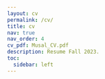 ```yaml
---
layout: cv
permalink: /cv/
title: cv
nav: true
nav_order: 4
cv_pdf: Musal_CV.pdf
description: Resume Fall 2023.
toc:
  sidebar: left
---
```

